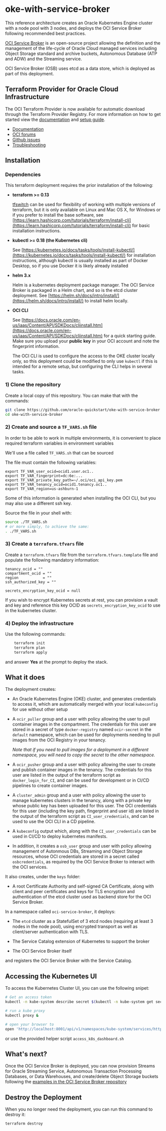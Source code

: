 # oke-with-service-broker

This reference architecture creates an Oracle Kubernetes Engine cluster with a node pool with 3 nodes, and deploys the OCI Service Broker following recommended best practices.

[OCI Service Broker](https://github.com/oracle/oci-service-broker) is an open-source project allowing the definition and the management of the life-cycle of Oracle Cloud managed services including Object Storage standard and archive buckets, Autonomous Database (ATP and ADW) and the Streaming service.

OCI Service Broker (OSB) uses etcd as a data store, which is deployed as part of this deployment.

## Terraform Provider for Oracle Cloud Infrastructure
The OCI Terraform Provider is now available for automatic download through the Terraform Provider Registry. 
For more information on how to get started view the [documentation](https://www.terraform.io/docs/providers/oci/index.html) 
and [setup guide](https://www.terraform.io/docs/providers/oci/guides/version-3-upgrade.html).

* [Documentation](https://www.terraform.io/docs/providers/oci/index.html)
* [OCI forums](https://cloudcustomerconnect.oracle.com/resources/9c8fa8f96f/summary)
* [Github issues](https://github.com/terraform-providers/terraform-provider-oci/issues)
* [Troubleshooting](https://www.terraform.io/docs/providers/oci/guides/guides/troubleshooting.html)

## Installation


### Dependencies

This terraform deployment requires the prior installation of the following:

- **terraform >= 0.13**

    [tfswitch](https://tfswitch.warrensbox.com/Install/) can be used for flexibility of working with multiple versions of terraform, but it is only available on Linux and Mac OS X, for Windows or if you prefer to install the base software, see [https://learn.hashicorp.com/tutorials/terraform/install-cli](https://learn.hashicorp.com/tutorials/terraform/install-cli) for basic installation instructions. 

- **kubectl >= 0.18 (the Kubernetes cli)**

    See [https://kubernetes.io/docs/tasks/tools/install-kubectl/](https://kubernetes.io/docs/tasks/tools/install-kubectl/) for installation instructions, although kubectl is usually installed as part of Docker Desktop, so if you use Docker it is likely already installed

- **helm 3.x**

    Helm is a kubernetes deployment package manager. The OCI Service Broker is packaged in a Helm chart, and so is the etcd cluster deployment.
    See [https://helm.sh/docs/intro/install/](https://helm.sh/docs/intro/install/) to install helm locally.

- **OCI CLI**

    See [https://docs.oracle.com/en-us/iaas/Content/API/SDKDocs/cliinstall.htm](https://docs.oracle.com/en-us/iaas/Content/API/SDKDocs/cliinstall.htm) for a quick starting guide. Make sure you upload your **public key** in your OCI account and note the fingerprint information.
    
    The OCI CLI is used to configure the access to the OKE cluster locally only, so this deployment could be modified to only use `kubectl` if this is intended for a remote setup, but configuring the CLI helps in several tasks.

### 1) Clone the repository

Create a local copy of this repository. You can make that with the commands:

```bash
git clone https://github.com/oracle-quickstart/oke-with-service-broker
cd oke-with-service-broker
```

### 2) Create and source a `TF_VARS.sh` file

In order to be able to work in multiple environments, it is convenient to place required terraform variables in environment variables

We'll use a file called `TF_VARS.sh` that can be sourced

The file must contain the following variables:

```
export TF_VAR_user_ocid=ocid1.user.oc1..
export TF_VAR_fingerprint=dc:6e:...
export TF_VAR_private_key_path=~/.oci/oci_api_key.pem
export TF_VAR_tenancy_ocid=ocid1.tenancy.oc1..
export TF_VAR_region=us-ashburn-1
```

Some of this information is generated when installing the OCI CLI, but you may also use a different ssh key.

Source the file in your shell with:

```bash
source ./TF_VARS.sh
# or more simply, to achieve the same:
. ./TF_VARS.sh
```

### 3) Create a `terraform.tfvars` file

Create a `terraform.tfvars` file from the `terraform.tfvars.template` file and populate the following mandatory information:

```
tenancy_ocid = ""
compartment_ocid = ""
region           = ""
ssh_authorized_key = ""

secrets_encryption_key_ocid = null
```

If you wish to encrypt Kubernetes secrets at rest, you can provision a vault and key and reference this key OCID as `secrets_encryption_key_ocid` to use in the kubernetes cluster.

### 4) Deploy the infrastructure

Use the following commands:

```bash
    terraform init
    terraform plan
    terraform apply
```

and answer **Yes** at the prompt to deploy the stack.

## What it does

The deployment creates:

- An Oracle Kubernetes Engine (OKE) cluster, and generates credentials to access it, which are automatically merged with your local `kubeconfig` for use without other setup

- A `ocir_puller` group and a user with policy allowing the user to pull container images in the compartment. The credentials for this user are stored in a secret of type `docker-registry` named `ocir-secret` in the `default` namespace, which can be used for deployments needing to pull images from the OCI Registry in your tenancy.

  *Note that if you need to pull images for a deployment in a different namespace, you will need to copy the secret to the other namespace.*

- A `ocir_pusher` group and a user with policy allowing the user to create and publish container images in the tenancy. The credentials for this user are listed in the output of the terraform script as `docker_login_for_CI`, and can be used for development or in CI/CD pipelines to create container images.

- A `cluster_admin` group and a user with policy allowing the user to manage kubernetes clusters in the tenancy, along with a private key whose public key has been uploaded for this user. The OCI credentials for this user (including the key path, fingerprint and user id) are listed in the output of the terraform script as `CI_user_credentials`, and can be used to use the OCI CLI in a CD pipeline.

- A `kubeconfig` output which, along with the `CI_user_credentials` can be used in CI/CD to deploy kubernetes manifests.

- In addition, it creates a `osb_user` group and user with policy allowing management of Autonmous DBs, Streaming and Object Storage resources, whose OCI credentials are stored in a secret called `osbcredentials`, as required by the OCI Service Broker to interact with the OCI services.

It also creates, under the `keys` folder:

- A root Certificate Authority and self-signed CA Certificate, along with client and peer certificates and keys for TLS encryption and authentication of the etcd cluster used as backend store for the OCI Service Broker.

In a namespace called `oci-service-broker`, it deploys:

- The `etcd` cluster as a StatefulSet of 3 etcd nodes (requiring at least 3 nodes in the node pool), using encrypted transport as well as client/server authentication with TLS.

- The Service Catalog extension of Kubernetes to support the broker

- The OCI Service Broker itself

and registers the OCI Service Broker with the Service Catalog.

## Accessing the Kubernetes UI

To access the Kubernetes Cluster UI, you can use the following snipet:

```bash
# Get an access token
kubectl -n kube-system describe secret $(kubectl -n kube-system get secret | grep oke-admin | awk '{print $1}')

# run a kube proxy
kubectl proxy &

# open your browser to
open 'http://localhost:8001/api/v1/namespaces/kube-system/services/https:kubernetes-dashboard:/proxy/#!/login'
```

or use the provided helper script `access_k8s_dashboard.sh`

## What's next?

Once the OCI Service Broker is deployed, you can now provision Streams for Oracle Streaming Service, Autonomous Transaction Processing Databases, or Data Warehouses, and create/delete Object Storage buckets following the <a href="https://github.com/oracle/oci-service-broker/tree/master/charts/oci-service-broker/samples" target="_blank">examples in the OCI Service Broker repository</a>

## Destroy the Deployment
When you no longer need the deployment, you can run this command to destroy it:

```bash
terraform destroy
```
